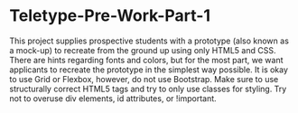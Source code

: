 # Teletype-Pre-Work-Part-1
This project supplies prospective students with a prototype (also known as a mock-up) to recreate from the ground up using only HTML5 and CSS.  There are hints regarding fonts and colors, but for the most part, we want applicants to recreate the prototype in the simplest way possible.  It is okay to use Grid or Flexbox, however, do not use Bootstrap.  Make sure to use structurally correct HTML5 tags and try to only use classes for styling.  Try not to overuse div elements, id attributes, or !important.   
